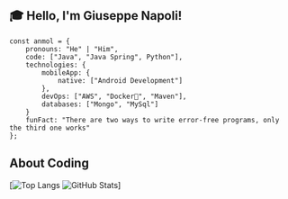 ## :mortar_board: Hello, I'm Giuseppe Napoli!
`````
const anmol = {
    pronouns: "He" | "Him",
    code: ["Java", "Java Spring", Python"],
    technologies: {
        mobileApp: {
            native: ["Android Development"]
        },
        devOps: ["AWS", "Docker🐳", "Maven"],
        databases: ["Mongo", "MySql"]
    }
    funFact: "There are two ways to write error-free programs, only the third one works"
};
`````

## About Coding 

[![Top Langs](https://github-readme-stats.vercel.app/api/top-langs/?username=peppen&layout=compact)
![GitHub Stats](https://github-readme-stats.vercel.app/api?username=peppen&show_icons=true&theme=radical)]
